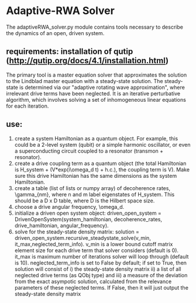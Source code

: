 # Adaptive-RWA Solver
The adaptiveRWA_solver.py module contains tools necessary to describe the dynamics of an open, driven system.

## requirements: installation of qutip (http://qutip.org/docs/4.1/installation.html)

The primary tool is a master equation solver that approximates the solution to the Lindblad master equation with
a steady-state solution. The steady-state is determined via our "adaptive rotating wave approximation", where irrelevant drive
terms have been neglected. It is an iterative perturbative algorithm, which involves solving a set of inhomogeneous linear equations
for each iteration.

## use: 
1) create a system Hamiltonian as a quantum object. For example, this could be a 2-level system (qubit) or a simple harmonic oscillator, or even a superconducting circuit coupled to a resonator (transmon + resonator). 
2) create a drive coupling term as a quantum object (the total Hamiltonian is H_system + (V*exp(i\omega_d t) + h.c.), the coupling term is V). Make sure this drive Hamiltonian has the same dimensions as the system Hamiltonian. 
3) create a table (list of lists or numpy array) of decoherence rates, \gamma_{nm}, where n and m label eigenstates of H_system. This should be a D x D table, where D is the Hilbert space size. 
4) choose a drive angular frequency, \omega_d.
5) initialize a driven open system object: driven_open_system = DrivenOpenSystem(system_hamiltonian, decoherence_rates, drive_hamiltonian, angular_frequency). 
6) solve for the steady-state density matrix: solution = driven_open_system.recursive_steadystate_solve(v_min, it_max,neglected_term_info). v_min is a lower bound cutoff matrix element size for each drive term that solver considers (default is 0). it_max is maximum number of iterations solver will loop through (default is 10). neglected_term_info is set to False by default; if set to True, then solution will consist of i) the steady-state density matrix ii) a list of all neglected drive terms (as QObj type) and iii) a measure of the deviation from the exact asympotic solution, calculated from the relevance parameters of these neglected terms. If False, then it will just output the steady-state density matrix

